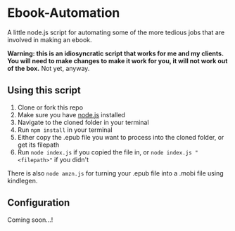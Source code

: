 # Ebook-Automation

A little node.js script for automating some of the more tedious jobs that are involved in making an ebook.

**Warning: this is an idiosyncratic script that works for me and my clients. You will need to make changes to make it work for you, it will not work out of the box.** Not yet, anyway.

## Using this script

1. Clone or fork this repo
2. Make sure you have [node.js](https://nodejs.org/) installed
3. Navigate to the cloned folder in your terminal
4. Run `npm install` in your terminal
5. Either copy the .epub file you want to process into the cloned folder, or get its filepath
6. Run `node index.js` if you copied the file in, or `node index.js "<filepath>"` if you didn't

There is also `node amzn.js` for turning your .epub file into a .mobi file using kindlegen.

## Configuration

Coming soon...!
